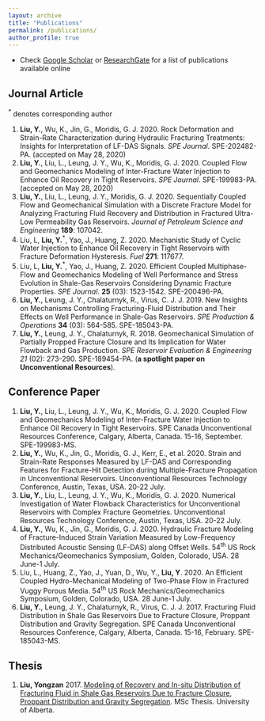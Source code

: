 ```yaml
---
layout: archive
title: "Publications"
permalink: /publications/
author_profile: true
---
```


- Check [Google Scholar](https://scholar.google.com/citations?user=jYtKN4EAAAAJ&hl=en) or [ResearchGate](https://www.researchgate.net/profile/Yongzan_Liu) for a list of publications available online

## Journal Article
<sup>\*</sup> denotes corresponding author

1. **Liu, Y.**, Wu, K., Jin, G., Moridis, G. J. 2020. Rock Deformation and Strain-Rate Characterization during Hydraulic Fracturing Treatments: Insights for Interpretation of LF-DAS Signals. *SPE Journal*. SPE-202482-PA. (accepted on May 28, 2020)
1. **Liu, Y.**, Liu, L., Leung, J. Y., Wu, K., Moridis, G. J. 2020. Coupled Flow and Geomechanics Modeling of Inter-Fracture Water Injection to Enhance Oil Recovery in Tight Reservoirs. *SPE Journal*. SPE-199983-PA. (accepted on May 28, 2020)
1. **Liu, Y.**, Liu, L., Leung, J. Y., Moridis, G. J. 2020. Sequentially Coupled Flow and Geomechanical Simulation with a Discrete Fracture Model for Analyzing Fracturing Fluid Recovery and Distribution in Fractured Ultra-Low Permeability Gas Reservoirs. *Journal of Petroleum Science and Engineering* **189**: 107042.
1. Liu, L, **Liu, Y.**<sup>\*</sup>, Yao, J., Huang, Z. 2020. Mechanistic Study of Cyclic Water Injection to Enhance Oil Recovery in Tight Reservoirs with Fracture Deformation Hysteresis. *Fuel* **271**: 117677.
1. Liu, L, **Liu, Y.**<sup>\*</sup>, Yao, J., Huang, Z. 2020. Efficient Coupled Multiphase-Flow and Geomechanics Modeling of Well Performance and Stress Evolution in Shale-Gas Reservoirs Considering Dynamic Fracture Properties. *SPE Journal*. **25** (03): 1523-1542. SPE-200496-PA.
1. **Liu, Y.**, Leung, J. Y., Chalaturnyk, R., Virus, C. J. J. 2019. New Insights on Mechanisms Controlling Fracturing-Fluid Distribution and Their Effects on Well Performance in Shale-Gas Reservoirs. *SPE Production & Operations* **34** (03): 564-585. SPE-185043-PA.
1. **Liu, Y.**, Leung, J. Y., Chalaturnyk, R. 2018. Geomechanical Simulation of Partially Propped Fracture Closure and Its Implication for Water Flowback and Gas Production. *SPE Reservoir Evaluation & Engineering* *21* (02): 273-290. SPE-189454-PA. (**a spotlight paper on Unconventional Resources**).

## Conference Paper
1. **Liu, Y.**, Liu, L., Leung, J. Y., Wu, K., Moridis, G. J. 2020. Coupled Flow and Geomechanics Modeling of Inter-Fracture Water Injection to Enhance Oil Recovery in Tight Reservoirs. SPE Canada Unconventional Resources Conference, Calgary, Alberta, Canada. 15-16, September. SPE-199983-MS.
1. **Liu, Y.**, Wu, K., Jin, G., Moridis, G. J., Kerr, E., et al. 2020. Strain and Strain-Rate Responses Measured by LF-DAS and Corresponding Features for Fracture-Hit Detection during Multiple-Fracture Propagation in Unconventional Reservoirs. Unconventional Resources Technology Conference, Austin, Texas, USA. 20-22 July.
1. **Liu, Y.**, Liu, L., Leung, J. Y., Wu, K., Moridis, G. J. 2020. Numerical Investigation of Water Flowback Characteristics for Unconventional Reservoirs with Complex Fracture Geometries. Unconventional Resources Technology Conference, Austin, Texas, USA. 20-22 July.
1. **Liu, Y.**, Wu, K., Jin, G., Moridis, G. J. 2020. Hydraulic Fracture Modeling of Fracture-Induced Strain Variation Measured by Low-Frequency Distributed Acoustic Sensing (LF-DAS) along Offset Wells. 54<sup>th</sup> US Rock Mechanics/Geomechanics Symposium, Golden, Colorado, USA. 28 June-1 July.
1. Liu, L., Huang, Z., Yao, J., Yuan, D., Wu, Y., **Liu, Y**. 2020. An Efficient Coupled Hydro-Mechanical Modeling of Two-Phase Flow in Fractured Vuggy Porous Media. 54<sup>th</sup> US Rock Mechanics/Geomechanics Symposium, Golden, Colorado, USA. 28 June-1 July. 
1. **Liu, Y.**, Leung, J. Y., Chalaturnyk, R., Virus, C. J. J. 2017. Fracturing Fluid Distribution in Shale Gas Reservoirs Due to Fracture Closure, Proppant Distribution and Gravity Segregation. SPE Canada Unconventional Resources Conference, Calgary, Alberta, Canada. 15-16, February. SPE-185043-MS.

## Thesis
1. **Liu, Yongzan** 2017. [Modeling of Recovery and In-situ Distribution of Fracturing Fluid in Shale Gas Reservoirs Due to Fracture Closure, Proppant Distribution and Gravity Segregation](http://yongzanliu.github.io/files/Liu_Yongzan_201703_MSc.pdf). MSc Thesis. University of Alberta.
